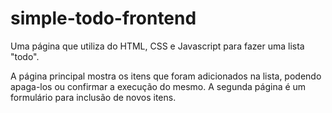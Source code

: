 # simple-todo-frontend
Uma página que utiliza do HTML, CSS e Javascript para fazer uma lista "todo".

A página principal mostra os itens que foram adicionados na lista, podendo apaga-los ou confirmar a execução do mesmo.
A segunda página é um formulário para inclusão de novos itens.

